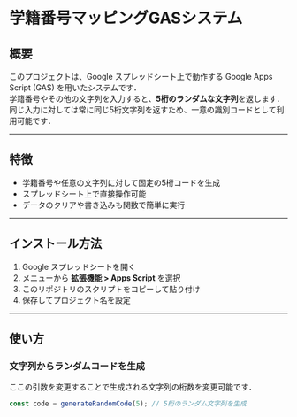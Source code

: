 # 学籍番号マッピングGASシステム

## 概要
このプロジェクトは、Google スプレッドシート上で動作する Google Apps Script (GAS) を用いたシステムです．  
学籍番号やその他の文字列を入力すると、**5桁のランダムな文字列**を返します．  
同じ入力に対しては常に同じ5桁文字列を返すため、一意の識別コードとして利用可能です．

---

## 特徴
- 学籍番号や任意の文字列に対して固定の5桁コードを生成
- スプレッドシート上で直接操作可能
- データのクリアや書き込みも関数で簡単に実行

---

## インストール方法
1. Google スプレッドシートを開く
2. メニューから **拡張機能 > Apps Script** を選択
3. このリポジトリのスクリプトをコピーして貼り付け
4. 保存してプロジェクト名を設定

---

## 使い方
### 文字列からランダムコードを生成
ここの引数を変更することで生成される文字列の桁数を変更可能です．
```javascript
const code = generateRandomCode(5); // 5桁のランダム文字列を生成
```
